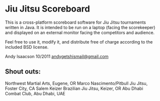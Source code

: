 Jiu Jitsu Scoreboard
====================

This is a cross-platform scoreboard software for Jiu Jitsu tournaments written in Java.
It is intended to be run on a laptop (facing the scorekeeper) and displayed on an 
external monitor facing the competitors and audience.

Feel free to use it, modify it, and distribute free of charge according to the
included BSD license.

Andy Isaacson 10/2011
andygetshismail@gmail.com

Shout outs:
-----------
Northwest Martial Arts, Eugene, OR
Marco Nascimento/Pitbull Jiu Jitsu, Foster City, CA
Salem Keizer Brazilian Jiu Jitsu, Keizer, OR
Abu Dhabi Combat Club, Abu Dhabi, UAE